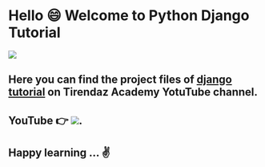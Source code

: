 # Hello 😄 Welcome to Python Django Tutorial

![](https://images.unsplash.com/photo-1502230831726-fe5549140034?ixid=MnwxMjA3fDB8MHxzZWFyY2h8MzN8fHdlYiUyMGRlc2lnbnxlbnwwfHwwfHw%3D&ixlib=rb-1.2.1&auto=format&fit=crop&w=500&q=60)

## Here you can find the project files of [django tutorial](https://www.youtube.com/watch?v=LiiSsTuR6Xk) on Tirendaz Academy YotuTube channel. 

## YouTube 👉  [![](https://img.shields.io/badge/YouTube-Turkish-deeppink?&logo=youtube&logoColor=white)](https://www.youtube.com/watch?v=McSLYbxVsic&list=PLfMRLSpipmfvrYo-WZEVn4bUSVia_XD2P). 

## Happy learning ... ✌️ 
